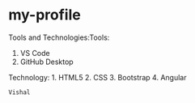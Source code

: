 # my-profile

Tools and Technologies:Tools:
1. VS Code
2. GitHub Desktop

Technology:
    1. HTML5
    2. CSS
    3. Bootstrap
    4. Angular

    Vishal
